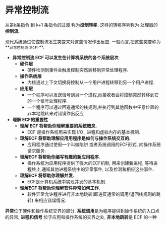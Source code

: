 # 异常控制流

从第k条指令 到  k+1 条指令的过渡 称为**控制转移.**  这样的转移序列称为 处理器的**控制流.**

现代系统通过使控制流发生突变来对这些情况作出反应. 一般而言,把这些突变称为**`异常控制流(ECF)`**.

* **异常控制流 ECF 可以发生在计算机系统的各个系统层次**
  * **硬件层**
    * 硬件检测到事件会触发控制突然转移到异常处理程序.
  * **操作系统层**
    * 内核通过上下文切换将控制从一个用户进程转移到另一个用户进程.
  * **应用层**
    * 一个程序可以发送信号到另一个进程,而接收者会将控制突然转移到它的一个信号处理程序.
    * 一个程序可以通过回避通常的栈规则,并执行到其他函数中任意位置的非本地跳转来对错误作出反应
* **理解 ECF的重要性**
  * **理解 ECF 将帮助你理解重要的系统概念.**
    * ECF 是操作系统用来实现 I/O , 进程和虚拟内存的基本机制.
  * **理解ECF 将帮助理解应用用程序是如何与操作系统交互的.**
    * 应用程序通过使用一个叫做陷阱 或者系统调用的ECF形式, 向操作系统请求服务.
  * **理解ECF 将帮助你编写有趣的新应用程序.**
    * 操作系统为应用程序提供了强大的ECF机制, 用来创建新进程, 等待进程终止,通知其他进程系统中的异常事件, 以及检测和相应这些事件.
  * **理解ECF 将帮助你理解并发.**
    * ECF是计算机系统中实现并发的基本机制.
  * **理解ECF 将帮助你理解软件异常如何工作.**
    * 软件异常允许程序进行非本地跳转\(即违反通常的调用/返回栈规则的跳转\) 来相应错误情况.

**异常**位于硬件和操作系统交界的部分.  **系统调用**是为程序提供到操作系统的入口点的异常,  **进程和信号** 位于应用和操作系统的交界之处,   **非本地跳转**是 ECF 的一种


